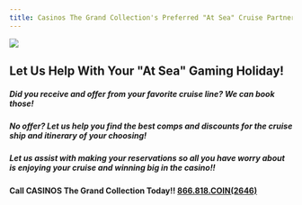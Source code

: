 ```yaml
---
title: Casinos The Grand Collection's Preferred "At Sea" Cruise Partners
---
```

![](/uploads/ctgc-preferred-cruise-partners.jpg)

## Let Us Help With Your "At Sea" Gaming Holiday!  

##### Did you receive and offer from your favorite cruise line?  We can book those!  

##### No offer? Let us help you find the best comps and discounts for the cruise ship and itinerary of your choosing!

##### Let us assist with making your reservations so all you have worry about is enjoying your cruise and winning big in the casino!!

**Call CASINOS The Grand Collection Today!! [866.818.COIN(2646)](tel:18668182646)**